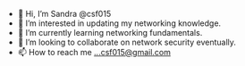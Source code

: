 - 👋 Hi, I’m Sandra @csf015
- 👀 I’m interested in updating my networking knowledge.
- 🌱 I’m currently learning networking fundamentals.
- 💞️ I’m looking to collaborate on network security eventually.
- 📫 How to reach me ...csf015@gmail.com

<!---
csf015/csf015 is a ✨ special ✨ repository because its `README.md` (this file) appears on your GitHub profile.
You can click the Preview link to take a look at your changes.
--->

